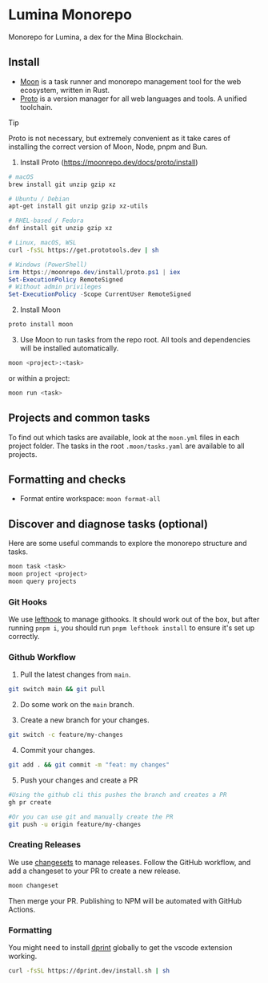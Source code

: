 # Lumina Monorepo

Monorepo for Lumina, a dex for the Mina Blockchain.

## Install

- [Moon](https://moonrepo.dev/moon) is a task runner and monorepo management tool for the web ecosystem, written in Rust.
- [Proto](https://moonrepo.dev/proto) is a version manager for all web languages and tools. A unified toolchain.

> [!TIP]
> Proto is not necessary, but extremely convenient as it take cares of installing the correct version of Moon, Node, pnpm and Bun.

1. Install Proto (https://moonrepo.dev/docs/proto/install)

```bash
# macOS
brew install git unzip gzip xz

# Ubuntu / Debian
apt-get install git unzip gzip xz-utils

# RHEL-based / Fedora
dnf install git unzip gzip xz

# Linux, macOS, WSL
curl -fsSL https://get.prototools.dev | sh
```

```powershell
# Windows (PowerShell)
irm https://moonrepo.dev/install/proto.ps1 | iex
Set-ExecutionPolicy RemoteSigned
# Without admin privileges
Set-ExecutionPolicy -Scope CurrentUser RemoteSigned
```

2. Install Moon

```bash
proto install moon
```

3. Use Moon to run tasks from the repo root. All tools and dependencies will be installed automatically.

```bash
moon <project>:<task>
```

or within a project:

```bash
moon run <task>
```

## Projects and common tasks

To find out which tasks are available, look at the `moon.yml` files in each project folder.
The tasks in the root `.moon/tasks.yaml` are available to all projects.

## Formatting and checks

- Format entire workspace: `moon format-all`

## Discover and diagnose tasks (optional)

Here are some useful commands to explore the monorepo structure and tasks.

```bash
moon task <task>
moon project <project>
moon query projects
```

### Git Hooks

We use [lefthook](https://github.com/evilmartians/lefthook) to manage githooks. It should work out of the box, but after running `pnpm i`, you should run `pnpm lefthook install` to ensure it's set up correctly.

### Github Workflow

1. Pull the latest changes from `main`.

```bash
git switch main && git pull
```

2. Do some work on the `main` branch.

3. Create a new branch for your changes.

```bash
git switch -c feature/my-changes
```

4. Commit your changes.

```bash
git add . && git commit -m "feat: my changes"
```

5. Push your changes and create a PR

```bash
#Using the github cli this pushes the branch and creates a PR
gh pr create

#Or you can use git and manually create the PR
git push -u origin feature/my-changes
```

### Creating Releases

We use [changesets](https://github.com/changesets/changesets) to manage releases.
Follow the GitHub workflow, and add a changeset to your PR to create a new release.

```bash
moon changeset
```

Then merge your PR. Publishing to NPM will be automated with GitHub Actions.

### Formatting

You might need to install [dprint](https://dprint.dev/install/) globally to get the vscode extension working.

```bash
curl -fsSL https://dprint.dev/install.sh | sh
```
